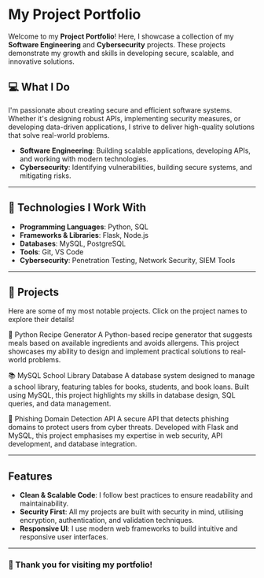 # My Project Portfolio  
Welcome to my **Project Portfolio**! Here, I showcase a collection of my **Software Engineering** and **Cybersecurity** projects. These projects demonstrate my growth and skills in developing secure, scalable, and innovative solutions. 

## 💻 What I Do
I'm passionate about creating secure and efficient software systems. Whether it's designing robust APIs, implementing security measures, or developing data-driven applications, I strive to deliver high-quality solutions that solve real-world problems.

- **Software Engineering**: Building scalable applications, developing APIs, and working with modern technologies.  
- **Cybersecurity**: Identifying vulnerabilities, building secure systems, and mitigating risks.

---

## 🔧 Technologies I Work With
- **Programming Languages**: Python, SQL
- **Frameworks & Libraries**: Flask, Node.js
- **Databases**: MySQL, PostgreSQL
- **Tools**: Git, VS Code
- **Cybersecurity**: Penetration Testing, Network Security, SIEM Tools

---

## 📂 Projects

Here are some of my most notable projects. Click on the project names to explore their details!

🍲 Python Recipe Generator
A Python-based recipe generator that suggests meals based on available ingredients and avoids allergens. This project showcases my ability to design and implement practical solutions to real-world problems.

📚 MySQL School Library Database
A database system designed to manage a school library, featuring tables for books, students, and book loans. Built using MySQL, this project highlights my skills in database design, SQL queries, and data management.

🔐 Phishing Domain Detection API
A secure API that detects phishing domains to protect users from cyber threats. Developed with Flask and MySQL, this project emphasises my expertise in web security, API development, and database integration.

---

## Features
- **Clean & Scalable Code**: I follow best practices to ensure readability and maintainability.
- **Security First**: All my projects are built with security in mind, utilising encryption, authentication, and validation techniques.
- **Responsive UI**: I use modern web frameworks to build intuitive and responsive user interfaces.

---

### 🎉 Thank you for visiting my portfolio! 
